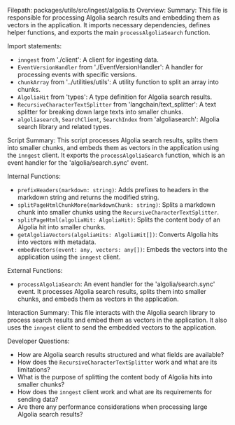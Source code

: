 Filepath: packages/utils/src/ingest/algolia.ts
Overview: Summary:
This file is responsible for processing Algolia search results and embedding them as vectors in the application. It imports necessary dependencies, defines helper functions, and exports the main `processAlgoliaSearch` function.

Import statements:
- `inngest` from './client': A client for ingesting data.
- `EventVersionHandler` from './EventVersionHandler': A handler for processing events with specific versions.
- `chunkArray` from '../utilities/utils': A utility function to split an array into chunks.
- `AlgoliaHit` from 'types': A type definition for Algolia search results.
- `RecursiveCharacterTextSplitter` from 'langchain/text_splitter': A text splitter for breaking down large texts into smaller chunks.
- `algoliasearch`, `SearchClient`, `SearchIndex` from 'algoliasearch': Algolia search library and related types.

Script Summary:
This script processes Algolia search results, splits them into smaller chunks, and embeds them as vectors in the application using the `inngest` client. It exports the `processAlgoliaSearch` function, which is an event handler for the 'algolia/search.sync' event.

Internal Functions:
- `prefixHeaders(markdown: string)`: Adds prefixes to headers in the markdown string and returns the modified string.
- `splitPageHtmlChunkMore(markdownChunk: string)`: Splits a markdown chunk into smaller chunks using the `RecursiveCharacterTextSplitter`.
- `splitPageHtml(algoliaHit: AlgoliaHit)`: Splits the content body of an Algolia hit into smaller chunks.
- `getAlgoliaVectors(algoliaHits: AlgoliaHit[])`: Converts Algolia hits into vectors with metadata.
- `embedVectors(event: any, vectors: any[])`: Embeds the vectors into the application using the `inngest` client.

External Functions:
- `processAlgoliaSearch`: An event handler for the 'algolia/search.sync' event. It processes Algolia search results, splits them into smaller chunks, and embeds them as vectors in the application.

Interaction Summary:
This file interacts with the Algolia search library to process search results and embed them as vectors in the application. It also uses the `inngest` client to send the embedded vectors to the application.

Developer Questions:
- How are Algolia search results structured and what fields are available?
- How does the `RecursiveCharacterTextSplitter` work and what are its limitations?
- What is the purpose of splitting the content body of Algolia hits into smaller chunks?
- How does the `inngest` client work and what are its requirements for sending data?
- Are there any performance considerations when processing large Algolia search results?

